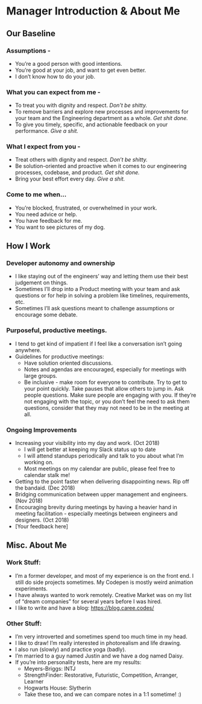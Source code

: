 # Manager Introduction & About Me

## Our Baseline 
### Assumptions - 
* You’re a good person with good intentions.
* You’re good at your job, and want to get even better.
* I don’t know how to do your job.

### What you can expect from me - 
* To treat you with dignity and respect. _Don’t be shitty._
* To remove barriers and explore new processes and improvements for your team and the Engineering department as a whole. _Get shit done._
* To give you timely, specific, and actionable feedback on your performance. _Give a shit._

### What I expect from you -
* Treat others with dignity and respect. _Don’t be shitty._
* Be solution-oriented and proactive when it comes to our engineering processes, codebase, and product. _Get shit done._
* Bring your best effort every day. _Give a shit._

### Come to me when...
* You’re blocked, frustrated, or overwhelmed in your work.
* You need advice or help.
* You have feedback for me.
* You want to see pictures of my dog.

## How I Work
### Developer autonomy and ownership
* I like staying out of the engineers’ way and letting them use their best judgement on things. 
* Sometimes I’ll drop into a Product meeting with your team and ask questions or for help in solving a problem like timelines, requirements, etc.
* Sometimes I’ll ask questions meant to challenge assumptions or encourage some debate.

### Purposeful, productive meetings.
* I tend to get kind of impatient if I feel like a conversation isn’t going anywhere.
* Guidelines for productive meetings:
    * Have solution oriented discussions.
    * Notes and agendas are encouraged, especially for meetings with large groups.
    * Be inclusive - make room for everyone to contribute. Try to get to your point quickly. Take pauses that allow others to jump in. Ask people questions. Make sure people are engaging with you. If they’re not engaging with the topic, or you don’t feel the need to ask them questions, consider that they may not need to be in the meeting at all.


### Ongoing Improvements
* Increasing your visibility into my day and work. (Oct 2018)
    * I will get better at keeping my Slack status up to date
    * I will attend standups periodically and talk to you about what I’m working on.
    * Most meetings on my calendar are public, please feel free to calendar stalk me!
* Getting to the point faster when delivering disappointing news. Rip off the bandaid. (Dec 2018)
* Bridging communication between upper management and engineers. (Nov 2018)
* Encouraging brevity during meetings by having a heavier hand in meeting facilitation - especially meetings between engineers and designers. (Oct 2018)
* [Your feedback here]


## Misc. About Me
### Work Stuff:
* I’m a former developer, and most of my experience is on the front end. I still do side projects sometimes. My Codepen is mostly weird animation experiments.
* I have always wanted to work remotely. Creative Market was on my list of “dream companies” for several years before I was hired.
* I like to write and have a blog: https://blog.caree.codes/

### Other Stuff:
* I’m very introverted and sometimes spend too much time in my head.
* I like to draw! I’m really interested in photorealism and life drawing. 
* I also run (slowly) and practice yoga (badly).
* I’m married to a guy named Justin and we have a dog named Daisy.
* If you’re into personality tests, here are my results:
    * Meyers-Briggs: INTJ
    * StrengthFinder: Restorative, Futuristic, Competition, Arranger, Learner
    * Hogwarts House: Slytherin
    * Take these too, and we can compare notes in a 1:1 sometime! :)
